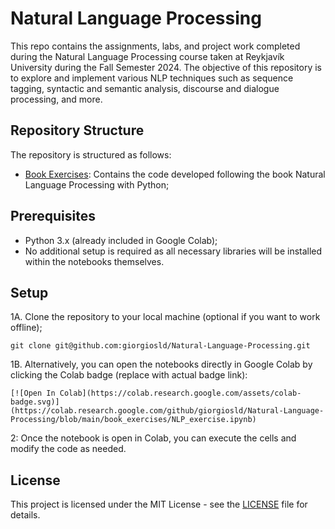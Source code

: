# Natural Language Processing
This repo contains the assignments, labs, and project work completed during the Natural Language Processing course taken at Reykjavík University during the Fall Semester 2024. The objective of this repository is to explore and implement various NLP techniques such as sequence tagging, syntactic and semantic analysis, discourse and dialogue processing, and more.

## Repository Structure
The repository is structured as follows:
- [Book Exercises](book_exercises/): Contains the code developed following the book Natural Language Processing with Python;

## Prerequisites
- Python 3.x (already included in Google Colab);
- No additional setup is required as all necessary libraries will be installed within the notebooks themselves.

## Setup
1A. Clone the repository to your local machine (optional if you want to work offline);
  ```
  git clone git@github.com:giorgiosld/Natural-Language-Processing.git
  ```

1B. Alternatively, you can open the notebooks directly in Google Colab by clicking the Colab badge (replace with actual badge link):
  ```
  [![Open In Colab](https://colab.research.google.com/assets/colab-badge.svg)](https://colab.research.google.com/github/giorgiosld/Natural-Language-Processing/blob/main/book_exercises/NLP_exercise.ipynb)
  ```

2: Once the notebook is open in Colab, you can execute the cells and modify the code as needed.

## License
This project is licensed under the MIT License - see the [LICENSE](LICENSE) file for details.
